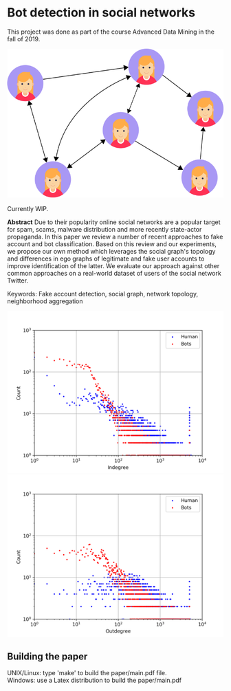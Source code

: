 # Bot detection in social networks

This project was done as part of the course Advanced Data Mining in the fall of 2019.

![Social graph](paper/FIG/social_graph.svg?raw=true)

Currently WIP.

**Abstract** Due to their popularity online social networks are a popular target for spam, scams, malware distribution and more recently state-actor propaganda. In this paper we review a number of recent approaches to fake account and bot classification. Based on this review and our experiments, we propose our own method which leverages the social graph's topology and differences in ego graphs of legitimate and fake user accounts to improve identification of the latter. We evaluate our approach against other common approaches on a real-world dataset of users of the social network Twitter.

Keywords: Fake account detection, social graph, network topology, neighborhood aggregation

![Indegrees](fig/indegrees.png?raw=true "Distribution of indegrees")![Outdegrees](fig/outdegrees.png?raw=true "Distribution of outdegrees")

## Building the paper
UNIX/Linux: type 'make' to build the paper/main.pdf file.  
Windows: use a Latex distribution to build the paper/main.pdf
